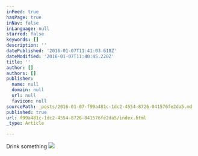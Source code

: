 ```yaml
---
inFeed: true
hasPage: true
inNav: false
inLanguage: null
starred: false
keywords: []
description: ''
datePublished: '2016-01-07T11:41:03.618Z'
dateModified: '2016-01-07T11:40:45.220Z'
title: ''
author: []
authors: []
publisher:
  name: null
  domain: null
  url: null
  favicon: null
sourcePath: _posts/2016-01-07-f99a481c-1dc2-4554-8726-041576fe2da5.md
published: true
url: f99a481c-1dc2-4554-8726-041576fe2da5/index.html
_type: Article

---
```

Drink something
![](https://the-grid-user-content.s3-us-west-2.amazonaws.com/fa38de76-4738-41cc-83da-5bfb58e0c23f.jpg)